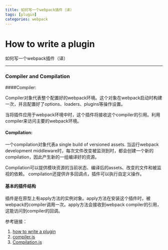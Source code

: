 ```yaml
---
title: 如何写一个webpack插件（译）
tags: [plugin]
categories: webpack
---
```


# How to write a plugin

如何写一个webpack插件（译）
___
### Compiler and Compilation

####Compiler:

Compiler对象代表整个配置好的webpack环境。这个对象在webpack启动时构建一次，并且配置好了options、loaders、plugins等操作设置。 

当将插件应用于webpack环境中时，这个插件将接收这个compiler的引用。利用compiler来访问主要的webpack环境。
	
#### Compilation:

一个compilation对象代表a single build of versioned assets. 当运行webpack development middleware时，每次文件改变被监测到时，都会创建一个新的compilation，因此产生新的一组编译好的资源。 

Compilation可以提供模块资源的当前状态、编译后的assets、改变的文件和被监视的依赖。
compilation还提供许多回调点，插件可以执行自定义操作。

#### 基本的插件结构

插件是在原型上有apply方法的实例对象。apply方法在安装这个插件时，被webpack的compiler调用一次。apply方法会接收到webpack compiler的引用，这能访问到compiler的回调。

参考链接：

1. [how to write a plugin](https://github.com/webpack/docs/wiki/how-to-write-a-plugin)
2. [compiler.js](https://github.com/webpack/webpack/blob/master/lib/Compiler.js)
3. [Compilation.js](https://github.com/webpack/webpack/blob/master/lib/Compilation.js)